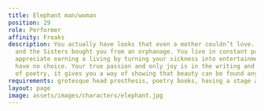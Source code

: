 ```yaml
---
title: Elephant man/woman
position: 29
role: Performer
affinity: Freaks
description: You actually have looks that even a mother couldn’t love. You were abandoned
  and the Sisters bought you from an orphanage. You live in constant pain and don’t
  appreciate earning a living by turning your sickness into entertainment, but you
  have no choice. Your true passion and only joy is in the writing and declamation
  of poetry, it gives you a way of showing that beauty can be found anywhere.
requirements: grotesque head prosthesis, poetry books, having a stage act
layout: page
image: assets/images/characters/elephant.jpg
---
```


